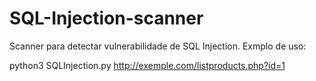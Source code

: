 # SQL-Injection-scanner
Scanner para detectar vulnerabilidade de SQL Injection.
Exmplo de uso:

python3 SQLInjection.py http://exemple.com/listproducts.php?id=1
